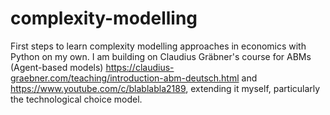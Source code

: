 # complexity-modelling
First steps to learn complexity modelling approaches in economics with Python on my own.
I am building on Claudius Gräbner's course for ABMs (Agent-based models) https://claudius-graebner.com/teaching/introduction-abm-deutsch.html and https://www.youtube.com/c/blablabla2189, extending it myself, particularly the technological choice model.
